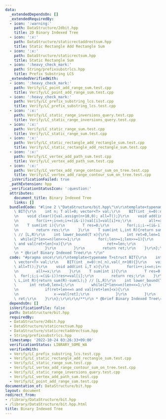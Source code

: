 ```yaml
---
data:
  _extendedDependsOn: []
  _extendedRequiredBy:
  - icon: ':warning:'
    path: DataStructure/2dbit.hpp
    title: 2D Binary Indexed Tree
  - icon: ':x:'
    path: DataStructure/staticrectaddrectsum.hpp
    title: Static Rectangle Add Rectangle Sum
  - icon: ':x:'
    path: DataStructure/staticrectsum.hpp
    title: Static Rectangle Sum
  - icon: ':heavy_check_mark:'
    path: String/prefixsubstrlcs.hpp
    title: Prefix Substring LCS
  _extendedVerifiedWith:
  - icon: ':heavy_check_mark:'
    path: Verify/LC_point_add_range_sum.test.cpp
    title: Verify/LC_point_add_range_sum.test.cpp
  - icon: ':heavy_check_mark:'
    path: Verify/LC_prefix_substring_lcs.test.cpp
    title: Verify/LC_prefix_substring_lcs.test.cpp
  - icon: ':x:'
    path: Verify/LC_static_range_inversions_query.test.cpp
    title: Verify/LC_static_range_inversions_query.test.cpp
  - icon: ':x:'
    path: Verify/LC_static_range_sum.test.cpp
    title: Verify/LC_static_range_sum.test.cpp
  - icon: ':x:'
    path: Verify/LC_static_rectangle_add_rectangle_sum.test.cpp
    title: Verify/LC_static_rectangle_add_rectangle_sum.test.cpp
  - icon: ':x:'
    path: Verify/LC_vertex_add_path_sum.test.cpp
    title: Verify/LC_vertex_add_path_sum.test.cpp
  - icon: ':x:'
    path: Verify/LC_vertex_add_range_contour_sum_on_tree.test.cpp
    title: Verify/LC_vertex_add_range_contour_sum_on_tree.test.cpp
  _isVerificationFailed: true
  _pathExtension: hpp
  _verificationStatusIcon: ':question:'
  attributes:
    document_title: Binary Indexed Tree
    links: []
  bundledCode: "#line 2 \"DataStructure/bit.hpp\"\n\r\ntemplate<typename T>struct\
    \ BIT{\r\n    int n; T all=0; vector<T> val;\r\n    BIT(int _n=0):n(_n),val(_n+10){}\r\
    \n    void clear(){val.assign(n+10,0); all=T();}\r\n    void add(int i,T x){\r\
    \n        for(i++;i<=n;i+=(i&-i))val[i]=val[i]+x;\r\n        all+=x;\r\n    }\r\
    \n    T sum(int i){\r\n        T res=0;\r\n        for(;i;i-=(i&-i))res+=val[i];\r\
    \n        return res;\r\n    }\r\n    T sum(int L,int R){return sum(R)-sum(L);}\
    \ // [L,R)\r\n    int lower_bound(T x){\r\n        int ret=0,len=1;\r\n      \
    \  while(2*len<=n)len<<=1;\r\n        for(;len>=1;len>>=1){\r\n            if(ret+len<=n\
    \ and val[ret+len]<x){\r\n                ret+=len;\r\n                x-=val[ret];\r\
    \n            }\r\n        }\r\n        return ret;\r\n    }\r\n};\r\n\r\n/**\r\
    \n * @brief Binary Indexed Tree\r\n */\n"
  code: "#pragma once\r\n\r\ntemplate<typename T>struct BIT{\r\n    int n; T all=0;\
    \ vector<T> val;\r\n    BIT(int _n=0):n(_n),val(_n+10){}\r\n    void clear(){val.assign(n+10,0);\
    \ all=T();}\r\n    void add(int i,T x){\r\n        for(i++;i<=n;i+=(i&-i))val[i]=val[i]+x;\r\
    \n        all+=x;\r\n    }\r\n    T sum(int i){\r\n        T res=0;\r\n      \
    \  for(;i;i-=(i&-i))res+=val[i];\r\n        return res;\r\n    }\r\n    T sum(int\
    \ L,int R){return sum(R)-sum(L);} // [L,R)\r\n    int lower_bound(T x){\r\n  \
    \      int ret=0,len=1;\r\n        while(2*len<=n)len<<=1;\r\n        for(;len>=1;len>>=1){\r\
    \n            if(ret+len<=n and val[ret+len]<x){\r\n                ret+=len;\r\
    \n                x-=val[ret];\r\n            }\r\n        }\r\n        return\
    \ ret;\r\n    }\r\n};\r\n\r\n/**\r\n * @brief Binary Indexed Tree\r\n */"
  dependsOn: []
  isVerificationFile: false
  path: DataStructure/bit.hpp
  requiredBy:
  - DataStructure/2dbit.hpp
  - DataStructure/staticrectsum.hpp
  - DataStructure/staticrectaddrectsum.hpp
  - String/prefixsubstrlcs.hpp
  timestamp: '2022-10-24 03:26:33+09:00'
  verificationStatus: LIBRARY_SOME_WA
  verifiedWith:
  - Verify/LC_prefix_substring_lcs.test.cpp
  - Verify/LC_static_rectangle_add_rectangle_sum.test.cpp
  - Verify/LC_static_range_sum.test.cpp
  - Verify/LC_vertex_add_range_contour_sum_on_tree.test.cpp
  - Verify/LC_static_range_inversions_query.test.cpp
  - Verify/LC_vertex_add_path_sum.test.cpp
  - Verify/LC_point_add_range_sum.test.cpp
documentation_of: DataStructure/bit.hpp
layout: document
redirect_from:
- /library/DataStructure/bit.hpp
- /library/DataStructure/bit.hpp.html
title: Binary Indexed Tree
---
```


